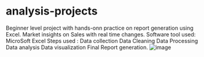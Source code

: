 # analysis-projects
Beginner level project with hands-onn practice on report generation using Excel. Market insights on Sales with real time changes.
Software tool used: MicroSoft Excel
Steps used :
Data collection
Data Cleaning
Data Processing
Data analysis
Data visualization
Final Report generation.
![image](https://github.com/SonalMangalAnalyst/Sales-analysis-projects/assets/77008424/f2bcffb3-604e-4a1d-8fce-ef3953b62484)

